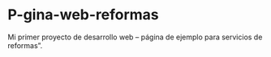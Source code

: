 # P-gina-web-reformas
Mi primer proyecto de desarrollo web – página de ejemplo para servicios de reformas”.

